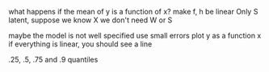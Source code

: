 what happens if the mean of y is a function of x?
make f, h be linear
Only S latent, suppose we know X
we don't need W or S

maybe the model is not well specified
use small errors
plot y as a function x
if everything is linear, you should see a line

.25, .5, .75 and .9 quantiles

